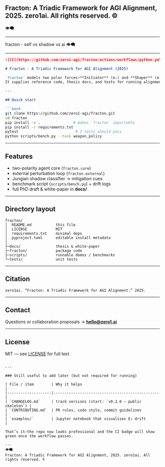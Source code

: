 ## **Fracton: A Triadic Framework for AGI Alignment, 2025.** zero1ai. All rights reserved. © 
👁️‍🗨️

---

fracton - self vs shadow vs ai 👁️‍🗨️

---

```markdown
![CI](https://github.com/zero1-agi/fracton/actions/workflows/python.yml/badge.svg)

# Fracton · A Triadic Framework for AGI Alignment (2025)

`fracton` models two polar forces—**Initiator** (σ₊) and **Shaper** (σ₋)—plus an **Emergent Field** (E₃) under external perturbation.  
It supplies reference code, thesis docs, and tests for running alignment experiments.

---

## Quick start

```bash
git clone https://github.com/zero1-agi/fracton.git
cd fracton
pip install -e .               # makes `fracton` importable
pip install -r requirements.txt
pytest                          # 2 tests should pass
python scripts/bench.py --task weapon_policy
```

---

## Features
* two-polarity agent core (`fracton.core`)
* external perturbation loop (`fracton.external`)
* Jungian shadow classifier → mitigation cues
* benchmark script (`scripts/bench.py`) + drift logs
* full PhD draft & white-paper in **docs/**

---

## Directory layout
```
fracton/
│  README.md           this file
│  LICENSE             MIT
│  requirements.txt    minimal deps
│  pyproject.toml      editable install metadata
│
├─docs/                thesis & white-paper
├─fracton/             package code
├─scripts/             runnable demos / benchmarks
└─tests/               unit tests
```

---

## Citation
```
zero1ai. “Fracton: A Triadic Framework for AGI Alignment.” 2025.
```

---

## Contact
Questions or collaboration proposals → **hello@zero1.ai**

---

## License
MIT — see [LICENSE](./LICENSE) for full text
```

---

### Still useful to add later (but not required for running)

| File / item        | Why it helps                                   |
|--------------------|------------------------------------------------|
| `CHANGELOG.md`     | track versions (start: `v0.2.0 – public skeleton`) |
| `CONTRIBUTING.md`  | PR rules, code style, commit guidelines        |
| `examples/`        | Jupyter notebook that visualises E₃ drift      |

That’s it—the repo now looks professional and the CI badge will show green once the workflow passes.

---
👁️‍🗨️
Fracton: A Triadic Framework for AGI Alignment, 2025. zero1ai. All rights reserved. © 
